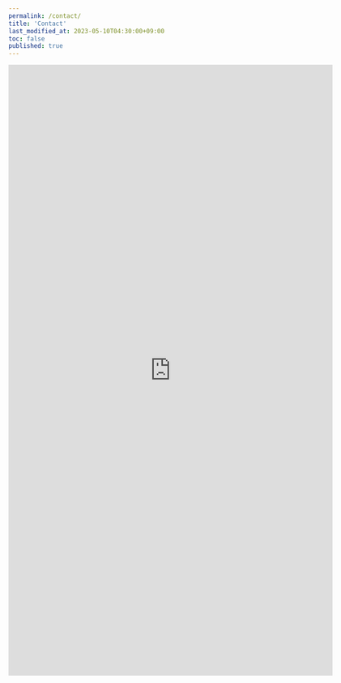 ```yaml
---
permalink: /contact/
title: 'Contact'
last_modified_at: 2023-05-10T04:30:00+09:00
toc: false
published: true
---
```


<iframe src="https://docs.google.com/forms/d/e/1FAIpQLSe5uHIS6aw1ORhZQhL6pPTawX9JGoWNDS_OyjdEAwjI76t_Aw/viewform?embedded=true" width="640" height="1205" frameborder="0" marginheight="0" marginwidth="0" title="Contact Form for Scriptable Assets">Loading Google Form...</iframe>
